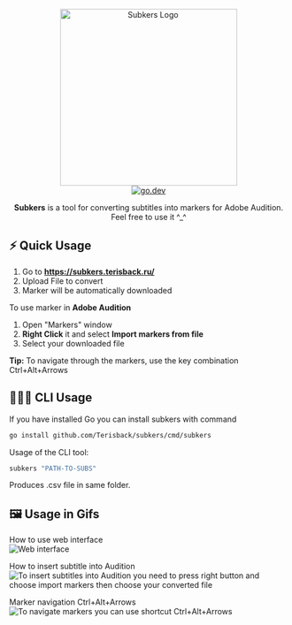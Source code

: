 <p align="center">
    <a href="https://subkers.terisback.ru">
        <img alt="Subkers Logo" height="320" src="https://user-images.githubusercontent.com/26527529/91093603-15d30580-e673-11ea-835f-653a29d2d993.png">
    </a>
    <br>
    <a href="https://pkg.go.dev/github.com/Terisback/subkers?tab=doc">
        <img alt="go.dev" src="https://img.shields.io/badge/go.dev-007d9c?logo=go&logoColor=white&style=flat-square">
    </a>
</p>

<p align="center">
    <b>Subkers</b> is a tool for converting subtitles into markers for Adobe Audition.
    <br>
    Feel free to use it ^_^
</p>

## ⚡️ Quick Usage

1. Go to **https://subkers.terisback.ru/**
2. Upload File to convert
3. Marker will be automatically downloaded

To use marker in **Adobe Audition**
1. Open "Markers" window
2. **Right Click** it and select **Import markers from file**
3. Select your downloaded file

**Tip:** To navigate through the markers, use the key combination Ctrl+Alt+Arrows

## 👨🏻‍💻 CLI Usage

If you have installed Go you can install subkers with command

```bash
go install github.com/Terisback/subkers/cmd/subkers
```

Usage of the CLI tool:

```bash
subkers "PATH-TO-SUBS"
```

Produces .csv file in same folder.

## 🖼️ Usage in Gifs

How to use web interface
<br>
<img alt="Web interface" src="https://user-images.githubusercontent.com/26527529/91093700-3ac77880-e673-11ea-8d15-d27384d1a12e.gif">
<br>

How to insert subtitle into Audition
<br>
<img alt="To insert subtitles into Audition you need to press right button and choose import markers then choose your converted file" src="https://user-images.githubusercontent.com/26527529/91096835-1c17b080-e678-11ea-998b-d245bb18bb31.gif">

Marker navigation Ctrl+Alt+Arrows
<br>
<img alt="To navigate markers you can use shortcut Ctrl+Alt+Arrows" src="https://user-images.githubusercontent.com/26527529/91097620-7ebd7c00-e679-11ea-95b2-fc61b56fa741.gif">